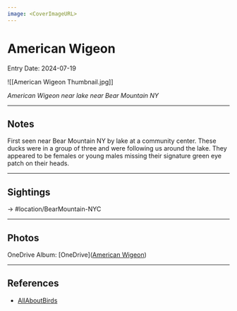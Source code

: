 ```yaml
---
image: <CoverImageURL>
---
```


# American Wigeon
Entry Date: 2024-07-19

![[American Wigeon Thumbnail.jpg]]

*American Wigeon near lake near Bear Mountain NY*

---------------------------------------------------------------
## Notes

First seen near Bear Mountain NY by lake at a community center. These ducks were in a group of three and were following us around the lake. They appeared to be females or young males missing their signature green eye patch on their heads. 

---------------------------------------------------------------
## Sightings

-> #location/BearMountain-NYC

---------------------------------------------------------------
## Photos
OneDrive Album: [OneDrive]([American Wigeon](https://1drv.ms/f/s!AvaIuMdCo_w-iNMUPYYywNMotAIsxA?e=78UBLw))

---------------------------------------------------------------
## References
- [AllAboutBirds](https://www.allaboutbirds.org/guide/American_Wigeon/overview)